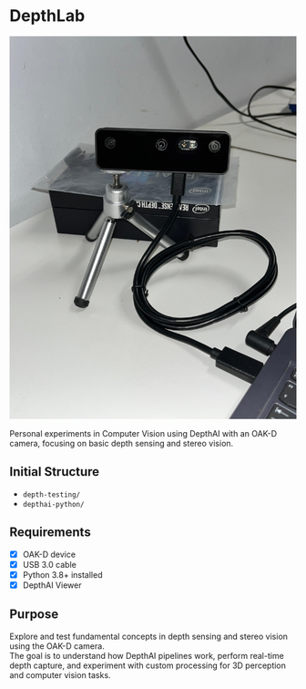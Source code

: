 # DepthLab

![Setup](oak-d.jpeg)

Personal experiments in Computer Vision using DepthAI with an OAK-D camera, focusing on basic depth sensing and stereo vision.

## Initial Structure

- `depth-testing/`  
- `depthai-python/`  

## Requirements

- [x] OAK-D device  
- [x] USB 3.0 cable  
- [x] Python 3.8+ installed  
- [x] DepthAI Viewer  

## Purpose

Explore and test fundamental concepts in depth sensing and stereo vision using the OAK-D camera.  
The goal is to understand how DepthAI pipelines work, perform real-time depth capture, and experiment with custom processing for 3D perception and computer vision tasks.